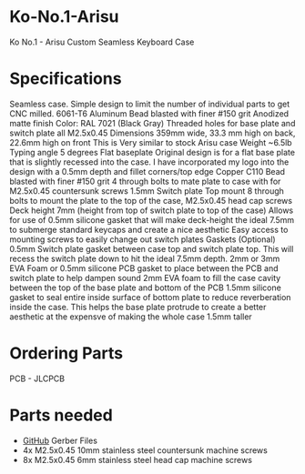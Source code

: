 # Ko-No.1-Arisu
 Ko No.1 - Arisu Custom Seamless Keyboard Case
 
# Specifications
Seamless case. Simple design to limit the number of individual parts to get CNC milled.
6061-T6 Aluminum
Bead blasted with finer #150 grit
Anodized matte finish
Color: RAL 7021 (Black Gray)
Threaded holes for base plate and switch plate all M2.5x0.45
Dimensions
359mm wide, 33.3 mm high on back, 22.6mm high on front
This is Very similar to stock Arisu case
Weight ~6.5lb
Typing angle 5 degrees
Flat baseplate
Original design is for a flat base plate that is slightly recessed into the case. I have incorporated my logo into the design with a 0.5mm depth and fillet corners/top edge
Copper C110
Bead blasted with finer #150 grit
4 through bolts to mate plate to case with for M2.5x0.45 countersunk screws
1.5mm Switch plate
Top mount
8 through bolts to mount the plate to the top of the case, M2.5x0.45 head cap screws
Deck height
7mm (height from top of switch plate to top of the case)
Allows for use of 0.5mm silicone gasket that will make deck-height the ideal 7.5mm to submerge standard keycaps and create a nice aesthetic
Easy access to mounting screws to easily change out switch plates
Gaskets (Optional)
0.5mm Switch plate gasket between case top and switch plate top. This will recess the switch plate down to hit the ideal 7.5mm depth.
2mm or 3mm EVA Foam or 0.5mm silicone PCB gasket to place between the PCB and switch plate to help dampen sound
2mm EVA foam to fill the case cavity between the top of the base plate and bottom of the PCB
1.5mm silicone gasket to seal entire inside surface of bottom plate to reduce reverberation inside the case. This helps the base plate protrude to create a better aesthetic at the expensve of making the whole case 1.5mm taller
 
 # Ordering Parts
 PCB - JLCPCB

# Parts needed
- [GitHub](https://github.com/FateNozomi/arisu-pcb) Gerber Files
- 4x M2.5x0.45 10mm stainless steel countersunk machine screws
- 8x M2.5x0.45 6mm stainless steel head cap machine screws
